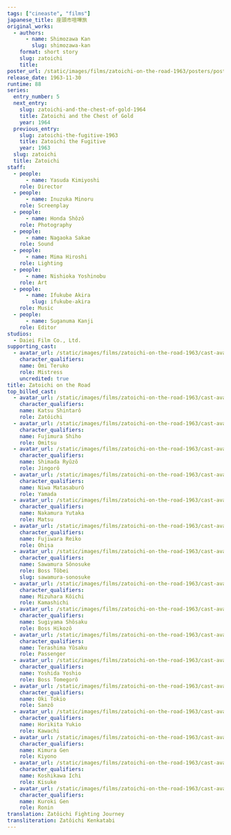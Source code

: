 ```yaml
---
tags: ["cineaste", "films"]
japanese_title: 座頭市喧嘩旅
original_works:
  - authors:
      - name: Shimozawa Kan
        slug: shimozawa-kan
    format: short story
    slug: zatoichi
    title:
poster_url: /static/images/films/zatoichi-on-the-road-1963/posters/poster.webp
release_date: 1963-11-30
runtime: 88
series:
  entry_number: 5
  next_entry:
    slug: zatoichi-and-the-chest-of-gold-1964
    title: Zatoichi and the Chest of Gold
    year: 1964
  previous_entry:
    slug: zatoichi-the-fugitive-1963
    title: Zatoichi the Fugitive
    year: 1963
  slug: zatoichi
  title: Zatoichi
staff:
  - people:
      - name: Yasuda Kimiyoshi
    role: Director
  - people:
      - name: Inuzuka Minoru
    role: Screenplay
  - people:
      - name: Honda Shôzô
    role: Photography
  - people:
      - name: Nagaoka Sakae
    role: Sound
  - people:
      - name: Mima Hiroshi
    role: Lighting
  - people:
      - name: Nishioka Yoshinobu
    role: Art
  - people:
      - name: Ifukube Akira
        slug: ifukube-akira
    role: Music
  - people:
      - name: Suganuma Kanji
    role: Editor
studios:
  - Daiei Film Co., Ltd.
supporting_cast:
  - avatar_url: /static/images/films/zatoichi-on-the-road-1963/cast-avatars/teruko-omi-0.webp
    character_qualifiers:
    name: Ômi Teruko
    role: Mistress
    uncredited: true
title: Zatoichi on the Road
top_billed_cast:
  - avatar_url: /static/images/films/zatoichi-on-the-road-1963/cast-avatars/shintaro-katsu-0.webp
    character_qualifiers:
    name: Katsu Shintarô
    role: Zatôichi
  - avatar_url: /static/images/films/zatoichi-on-the-road-1963/cast-avatars/shiho-fujimura-0.webp
    character_qualifiers:
    name: Fujimura Shiho
    role: Omitsu
  - avatar_url: /static/images/films/zatoichi-on-the-road-1963/cast-avatars/ryuzo-shimada-0.webp
    character_qualifiers:
    name: Shimada Ryûzô
    role: Jingorô
  - avatar_url: /static/images/films/zatoichi-on-the-road-1963/cast-avatars/matasaburo-niwa-0.webp
    character_qualifiers:
    name: Niwa Matasaburô
    role: Yamada
  - avatar_url: /static/images/films/zatoichi-on-the-road-1963/cast-avatars/yutaka-nakamura-0.webp
    character_qualifiers:
    name: Nakamura Yutaka
    role: Matsu
  - avatar_url: /static/images/films/zatoichi-on-the-road-1963/cast-avatars/reiko-fujiwara-0.webp
    character_qualifiers:
    name: Fujiwara Reiko
    role: Ohisa
  - avatar_url: /static/images/films/zatoichi-on-the-road-1963/cast-avatars/sonosuke-sawamura-0.webp
    character_qualifiers:
    name: Sawamura Sônosuke
    role: Boss Tôbei
    slug: sawamura-sonosuke
  - avatar_url: /static/images/films/zatoichi-on-the-road-1963/cast-avatars/koichi-mizuhara-0.webp
    character_qualifiers:
    name: Mizuhara Kôichi
    role: Kamashichi
  - avatar_url: /static/images/films/zatoichi-on-the-road-1963/cast-avatars/shosaku-sugiyama-0.webp
    character_qualifiers:
    name: Sugiyama Shôsaku
    role: Boss Hikozô
  - avatar_url: /static/images/films/zatoichi-on-the-road-1963/cast-avatars/yusaku-terashima-0.webp
    character_qualifiers:
    name: Terashima Yûsaku
    role: Passenger
  - avatar_url: /static/images/films/zatoichi-on-the-road-1963/cast-avatars/yoshio-yoshida-0.webp
    character_qualifiers:
    name: Yoshida Yoshio
    role: Boss Tomegorô
  - avatar_url: /static/images/films/zatoichi-on-the-road-1963/cast-avatars/tokio-oki-0.webp
    character_qualifiers:
    name: Oki Tokio
    role: Sanzô
  - avatar_url: /static/images/films/zatoichi-on-the-road-1963/cast-avatars/yukio-horikita-0.webp
    character_qualifiers:
    name: Horikita Yukio
    role: Kawachi
  - avatar_url: /static/images/films/zatoichi-on-the-road-1963/cast-avatars/gen-kimura-0.webp
    character_qualifiers:
    name: Kimura Gen
    role: Kiyono
  - avatar_url: /static/images/films/zatoichi-on-the-road-1963/cast-avatars/ichi-koshikawa-0.webp
    character_qualifiers:
    name: Koshikawa Ichi
    role: Kisuke
  - avatar_url: /static/images/films/zatoichi-on-the-road-1963/cast-avatars/gen-kuroki-0.webp
    character_qualifiers:
    name: Kuroki Gen
    role: Ronin
translation: Zatôichi Fighting Journey
transliteration: Zatôichi Kenkatabi
---
```

